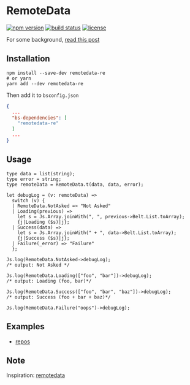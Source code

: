 # RemoteData

[![npm version](https://img.shields.io/npm/v/remotedata-re.svg?style=flat-square)](https://www.npmjs.com/package/remotedata-re)
[![build status](https://img.shields.io/travis/lrosa007/remotedata-re/master.svg?style=flat-square)](https://travis-ci.org/lrosa007/remotedata-re)
[![license](https://img.shields.io/npm/l/remotedata-re.svg?style=flat-square)](https://www.npmjs.com/package/remotedata-re)

For some background, [read this post](http://blog.jenkster.com/2016/06/how-elm-slays-a-ui-antipattern.html)

## Installation

```shell
npm install --save-dev remotedata-re
# or yarn
yarn add --dev remotedata-re
```
Then add it to `bsconfig.json`

```json
{
  ...
  "bs-dependencies": [
    "remotedata-re"
  ]
  ...
}
```

## Usage

```re
type data = list(string);
type error = string;
type remoteData = RemoteData.t(data, data, error);

let debugLog = (v: remoteData) =>
  switch (v) {
  | RemoteData.NotAsked => "Not Asked"
  | Loading(previous) =>
    let s = Js.Array.joinWith(", ", previous->Belt.List.toArray);
    {j|Loading ($s)|j};
  | Success(data) =>
    let s = Js.Array.joinWith(" + ", data->Belt.List.toArray);
    {j|Success ($s)|j};
  | Failure(_error) => "Failure"
  };

Js.log(RemoteData.NotAsked->debugLog);
/* output: Not Asked */

Js.log(RemoteData.Loading(["foo", "bar"])->debugLog);
/* output: Loading (foo, bar)*/

Js.log(RemoteData.Success(["foo", "bar", "baz"])->debugLog);
/* output: Success (foo + bar + baz)*/

Js.log(RemoteData.Failure("oops")->debugLog);
```

## Examples

* [repos](https://github.com/lrosa007/repos)

## Note

Inspiration: [remotedata](https://github.com/krisajenkins/remotedata)
